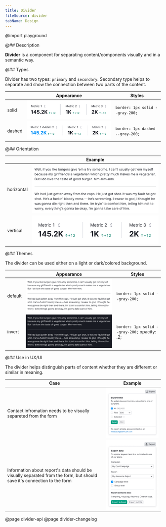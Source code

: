```yaml
---
title: Divider
fileSource: divider
tabName: Design
---
```


@import playground

@## Description

**Divider** is a component for separating content/components visually and in a semantic way.

@## Types

Divider has two types: `primary` and `secondary`. Secondary type helps to separate and show the connection between two parts of the content.

|        | Appearance                           | Styles                           |
| ------ | ------------------------------------ | -------------------------------- |
| solid  | ![solid-divider](static/solid.png)   | `border: 1px solid --gray-200;`  |
| dashed | ![dashed-divider](static/dashed.png) | `border: 1px dashed --gray-200;` |

@## Orientation

|            | Example                                         |
| ---------- | ----------------------------------------------- |
| horizontal | ![horizontal-divider](static/default-theme.png) |
| vertical   | ![vertical-divider](static/solid.png)           |

@## Themes

The divider can be used either on a light or dark/colored background.

|         | Appearance                                   | Styles                                       |
| ------- | -------------------------------------------- | -------------------------------------------- |
| default | ![default-divider](static/default-theme.png) | `border: 1px solid --gray-200;`              |
| invert  | ![invert-divider](static/invert-theme.png)   | `border: 1px solid --gray-200;` opacity: .2; |

@## Use in UX/UI

The divider helps distinguish parts of content whether they are different or similar in meaning.

| Case                                                                                                                    | Example                          |
| ----------------------------------------------------------------------------------------------------------------------- | -------------------------------- |
| Contact infromation needs to be visually separeted from the form                                                        | ![divider-use](static/use-1.png) |
| Information about report's data should be visually separated from the form, but should save it's connection to the form | ![divider-use](static/use-2.png) |

@page divider-api
@page divider-changelog
